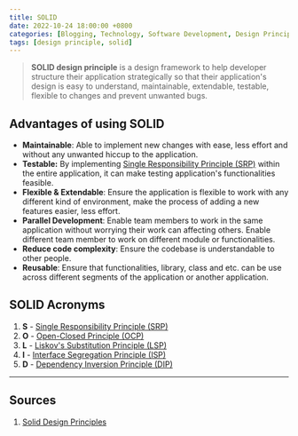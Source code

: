 ```yaml
---
title: SOLID
date: 2022-10-24 18:00:00 +0800
categories: [Blogging, Technology, Software Development, Design Principle]
tags: [design principle, solid]
---
```


> **SOLID design principle** is a design framework to help developer structure their application strategically so that their application's design is easy to understand, maintainable, extendable, testable, flexible to changes and prevent unwanted bugs.

## Advantages of using SOLID

- **Maintainable**: Able to implement new changes with ease, less effort and without any unwanted hiccup to the application.
- **Testable:** By implementing [Single Responsibility Principle (SRP)]() within the entire application, it can make testing application's functionalities feasible.
- **Flexible & Extendable**: Ensure the application is flexible to work with any different kind of environment, make the process of adding a new features easier, less effort.
- **Parallel Development**: Enable team members to work in the same application without worrying their work can affecting others. Enable different team member to work on different module or functionalities. 
- **Reduce code complexity**: Ensure the codebase is understandable to other people.
- **Reusable**: Ensure that functionalities, library, class and etc. can be use across different segments of the application or another application.

## SOLID Acronyms

1. **S** - [Single Responsibility Principle (SRP)](/posts/solid-srp/)
2. **O** - [Open-Closed Principle (OCP)]()
3. **L** - [Liskov's Substitution Principle (LSP)]()
4. **I** - [Interface Segregation Principle (ISP)]()
5. **D** - [Dependency Inversion Principle (DIP)]()

---

## Sources

1. [Solid Design Principles](https://dotnettutorials.net/course/solid-design-principles/)
